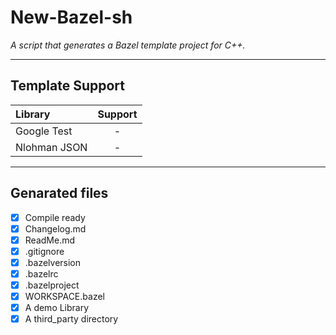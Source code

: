 # New-Bazel-sh

_A script that generates a Bazel template project for C++._

---

## Template Support

| Library      | Support |
| :----------- | :-----: |
| Google Test  |    -    |
| Nlohman JSON |    -    |

---

## Genarated files

- [x] Compile ready
- [x] Changelog.md
- [x] ReadMe.md
- [x] .gitignore
- [x] .bazelversion
- [x] .bazelrc
- [x] .bazelproject
- [x] WORKSPACE.bazel
- [x] A demo Library
- [x] A third_party directory

